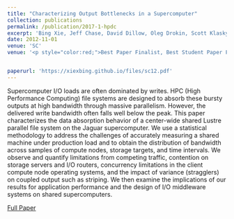 ```yaml
---
title: "Characterizing Output Bottlenecks in a Supercomputer"
collection: publications
permalink: /publication/2017-1-hpdc
excerpt: 'Bing Xie, Jeff Chase, David Dillow, Oleg Drokin, Scott Klasky, Sarp Oral, Norbert Podhorszki'
date: 2012-11-01
venue: 'SC'
venue: '<p style="color:red;">Best Paper Finalist, Best Student Paper Finalist</p>'


paperurl: 'https://xiexbing.github.io/files/sc12.pdf'
---
```

Supercomputer I/O loads are often dominated by
writes. HPC (High Performance Computing) file systems are
designed to absorb these bursty outputs at high bandwidth
through massive parallelism. However, the delivered write bandwidth often falls well below the peak. This paper characterizes
the data absorption behavior of a center-wide shared Lustre
parallel file system on the Jaguar supercomputer. We use a
statistical methodology to address the challenges of accurately
measuring a shared machine under production load and to
obtain the distribution of bandwidth across samples of compute
nodes, storage targets, and time intervals. We observe and
quantify limitations from competing traffic, contention on storage
servers and I/O routers, concurrency limitations in the client
compute node operating systems, and the impact of variance
(stragglers) on coupled output such as striping. We then examine
the implications of our results for application performance and
the design of I/O middleware systems on shared supercomputers.


[Full Paper](https://xiexbing.github.io/files/sc12.pdf)
